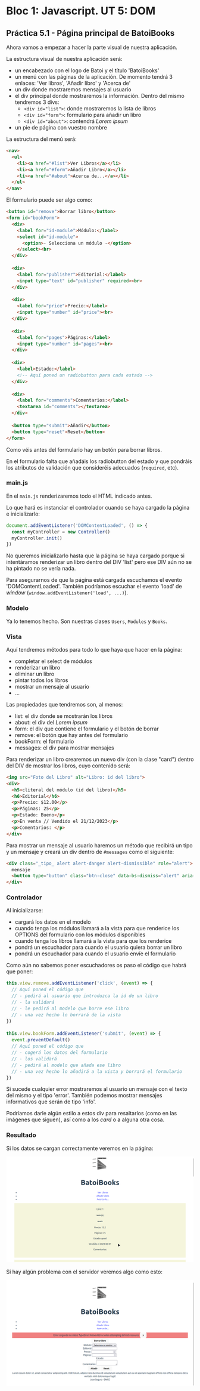 # Bloc 1: Javascript. UT 5: DOM
## Práctica 5.1 - Página principal de BatoiBooks
Ahora vamos a empezar a hacer la parte visual de nuestra aplicación.

La estructura visual de nuestra aplicación será:
- un encabezado con el logo de Batoi y el título 'BatoiBooks'
- un menú con las páginas de la aplicación. De momento tendrá 3 enlaces: 'Ver libros', 'Añadir libro' y 'Acerca de'
- un div donde mostraremos mensajes al usuario
- el div principal donde mostraremos la información. Dentro del mismo tendremos 3 divs:
  - `<div id="list">`: donde mostraremos la lista de libros
  - `<div id="form">`: formulario para añadir un libro
  - `<div id="about">`: contendrá _Lorem ipsum_
- un pie de página con vuestro nombre

La estructura del menú será:
```html
<nav>
  <ul>
    <li><a href="#list">Ver Libros</a></li>
    <li><a href="#form">Añadir Libro</a></li>
    <li><a href="#about">Acerca de...</a></li>
  </ul>
</nav>
```

El formulario puede ser algo como:
```html
<button id="remove">Borrar libro</button>
<form id="bookForm">
  <div>
    <label for="id-module">Módulo:</label>
    <select id="id-module">
      <option>- Selecciona un módulo -</option>
    </select><br>
  </div>

  <div>
    <label for="publisher">Editorial:</label>
    <input type="text" id="publisher" required><br>
  </div>

  <div>
    <label for="price">Precio:</label>
    <input type="number" id="price"><br>
  </div>

  <div>
    <label for="pages">Páginas:</label>
    <input type="number" id="pages"><br>
  </div>

  <div>
    <label>Estado:</label>
    <!-- Aquí poned un radiobutton para cada estado -->
  </div>

  <div>
    <label for="comments">Comentarios:</label>
    <textarea id="comments"></textarea>
  </div>

  <button type="submit">Añadir</button>
  <button type="reset">Reset</button>
</form>
```

Como véis antes del formulario hay un botón para borrar libros. 

En el formulario falta que añadáis los radiobutton del estado y que pondráis los atributos de validación que consideréis adecuados (`required`, etc).

### main.js
En el `main.js` renderizaremos todo el HTML indicado antes.

Lo que hará es instanciar el controlador cuando se haya cargado la página e inicializarlo:
```javascript
document.addEventListener('DOMContentLoaded', () => {
  const myController = new Controller()
  myController.init()
})
```

No queremos inicializarlo hasta que la página se haya cargado porque si intentáramos renderizar un libro dentro del DIV 'list' pero ese DIV aún no se ha pintado no se vería nada.

Para asegurarnos de que la página está cargada escuchamos el evento 'DOMContentLoaded'. También podríamos escuchar el evento 'load' de _window_ (`window.addEventListener('load', ...)`).

### Modelo
Ya lo tenemos hecho. Son nuestras clases `Users`, `Modules` y `Books`.

### Vista
Aquí tendremos métodos para todo lo que haya que hacer en la página:
- completar el select de módulos
- renderizar un libro
- eliminar un libro
- pintar todos los libros
- mostrar un mensaje al usuario
- ...

Las propiedades que tendremos son, al menos:
- list: el div donde se mostrarán los libros
- about: el div del _Lorem ipsum_
- form: el div que contiene el formulario y el botón de borrar
- remove: el botón que hay antes del formulario
- bookForm: el formulario
- messages: el div para mostrar mensajes

Para renderizar un libro crearemos un nuevo div (con la clase "card") dentro del DIV de mostrar los libros, cuyo contenido será:
```html
<img src="Foto del Libro" alt="Libro: id del libro">
<div>
  <h5>cliteral del módulo (id del libro)</h5>
  <h6>Editorial</h6>
  <p>Precio: $12.00</p>
  <p>Páginas: 25</p>
  <p>Estado: Bueno</p>
  <p>En venta // Vendido el 21/12/2023</p>
  <p>Comentarios: </p>
</div>
```

Para mostrar un mensaje al usuario haremos un método que recibirá un tipo y un mensaje y creará un div dentro de `#messages` como el siguiente:
```html
<div class="_tipo_ alert alert-danger alert-dismissible" role="alert">
  mensaje
  <button type="button" class="btn-close" data-bs-dismiss="alert" aria-label="Close" onclick="this.parentElement.remove()">x</button>
</div>
```

### Controlador
Al inicializarse:
- cargará los datos en el modelo
- cuando tenga los módulos llamará a la vista para que renderice los OPTIONS del formulario con los módulos disponibles
- cuando tenga los libros llamará a la vista para que los renderice
- pondrá un escuchador para cuando el usuario quiera borrar un libro
- pondrá un escuchador para cuando el usuario envíe el formulario

Como aún no sabemos poner escuchadores os paso el código que habrá que poner:
```javascript
this.view.remove.addEventListener('click', (event) => {
  // Aquí poned el código que
  // - pedirá al usuario que introduzca la id de un libro
  // - la validará
  // - le pedirá al modelo que borre ese libro
  // - una vez hecho lo borrará de la vista
})

this.view.bookForm.addEventListener('submit', (event) => {
  event.preventDefault()
  // Aquí poned el código que
  // - cogerá los datos del formulario
  // - los validará
  // - pedirá al modelo que añada ese libro
  // - una vez hecho lo añadirá a la vista y borrará el formulario
})
```

Si sucede cualquier error mostraremos al usuario un mensaje con el texto del mismo y el tipo 'error'. También podemos mostrar mensajes informativos que serán de tipo 'info'.

Podríamos darle algún estilo a estos div para resaltarlos (como en las imágenes que siguen), así como a los _card_ o a alguna otra cosa.

### Resultado
Si los datos se cargan correctamente veremos en la página:

![Ver libros](img/mostrarLibros.png)

Si hay algún problema con el servidor veremos algo como esto:

![Error server](img/errorRed.png)

